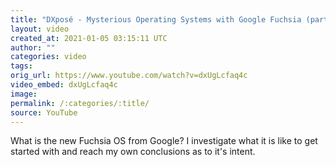 ```yaml
---
title: "DXposé - Mysterious Operating Systems with Google Fuchsia (part 1)"
layout: video
created_at: 2021-01-05 03:15:11 UTC
author: ""
categories: video
tags: 
orig_url: https://www.youtube.com/watch?v=dxUgLcfaq4c
video_embed: dxUgLcfaq4c
image: 
permalink: /:categories/:title/
source: YouTube
---
```

What is the new Fuchsia OS from Google? I investigate what it is like to get started with and reach my own conclusions as to it's intent.